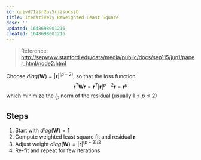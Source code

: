 ```yaml
---
id: qujvd71asr2uv5rjzsucsjb
title: Iteratively Reweighted Least Square
desc: ''
updated: 1648698001216
created: 1648698001216
---
```


> Reference: http://sepwww.stanford.edu/data/media/public/docs/sep115/jun1/paper_html/node2.html

Choose $diag(\bm{W}) = |\bm{r}|^{(p-2)}$, so that the loss function
$$
\bm{r}^T \bm{W} \bm{r} = \bm{r}^T |\bm{r}|^{p-2} \bm{r} = \bm{r}^p
$$
which minimize the $l_p$ norm of the residual (usually $1 \le p \le 2$)

## Steps
1. Start with $diag(\bm{W}) = \bm{1}$
2. Compute weighted least square fit and residual $\bm{r}$
3. Adjust weight $diag(\bm{W}) = |\bm{r}|^{(p-2)/2}$
4. Re-fit and repeat for few iterations
